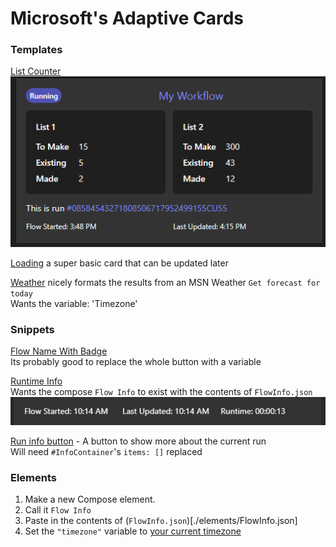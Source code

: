 
# Microsoft's Adaptive Cards


### Templates

[List Counter](./templates/ListCounter.json)  
![](./templates/ListCounter.png)  


[Loading](./templates/Loading.json) a super basic card that can be updated later  

[Weather](./templates/weather.json) nicely formats the results from an MSN Weather `Get forecast for today`  
Wants the variable: 'Timezone'

### Snippets

[Flow Name With Badge](./snippets/TitleWithBadge.json)  
Its probably good to replace the whole button with a variable  

[Runtime Info](./snippets/RuntimeInfo.json)  
Wants the compose `Flow Info` to exist with the contents of `FlowInfo.json`  
![](./snippets/RuntimeInfo.png)  

[Run info button](./snippets/RunInfoButton.json) - A button to show more about the current run  
Will need `#InfoContainer`'s `items: []` replaced


### Elements

1. Make a new Compose element.  
2. Call it `Flow Info`
3. Paste in the contents of (`FlowInfo.json`)[./elements/FlowInfo.json]
4. Set the `"timezone"` variable to [your current timezone](https://learn.microsoft.com/en-us/dotnet/api/microsoft.azure.management.monitor.models.timewindow.timezone?view=azure-dotnet-legacy")
